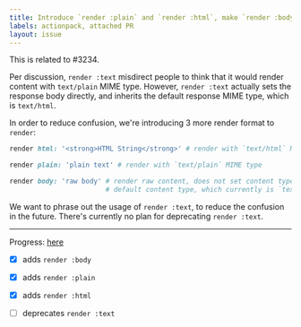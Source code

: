 ```yaml
---
title: Introduce `render :plain` and `render :html`, make `render :body` as an alias to `render :text`
labels: actionpack, attached PR
layout: issue
---
```


This is related to #3234.

Per discussion, `render :text` misdirect people to think that it would render content with `text/plain` MIME type. However, `render :text` actually sets the response body directly, and inherits the default response MIME type, which is `text/html`.

In order to reduce confusion, we're introducing 3 more render format to `render`:

``` ruby
render html: '<strong>HTML String</strong>' # render with `text/html` MIME type

render plain: 'plain text' # render with `text/plain` MIME type

render body: 'raw body' # render raw content, does not set content type, inherits 
                        # default content type, which currently is `text/html`
```

We want to phrase out the usage of `render :text`, to reduce the confusion in the future. There's currently no plan for deprecating `render :text`.

---

Progress: [here](https://github.com/sikachu/rails/compare/rails:master...sikachu:ps-render-format?expand=1)
- [x] adds `render :body`
- [x] adds `render :plain`
- [x] adds `render :html`
- [ ] deprecates `render :text`

